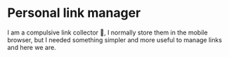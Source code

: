 # Personal link manager

I am a compulsive link collector 🥴, I normally store them in the mobile browser, but I needed something simpler and more useful to manage links and here we are.
